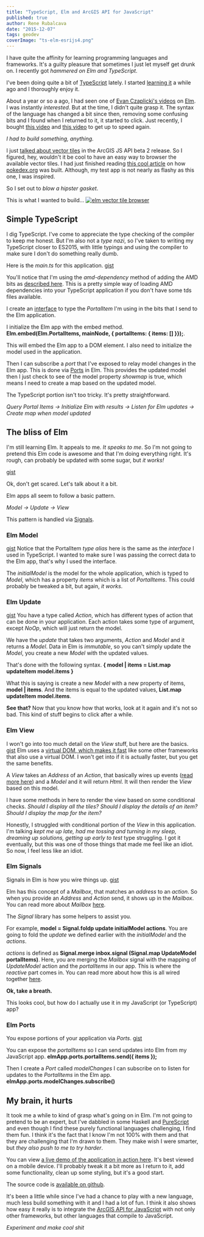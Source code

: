 ```yaml
---
title: "TypeScript, Elm and ArcGIS API for JavaScript"
published: true
author: Rene Rubalcava
date: "2015-12-07"
tags: geodev
coverImage: "ts-elm-esrijs4.png"
---
```


I have quite the affinity for learning programming languages and frameworks. It's a guilty pleasure that sometimes I just let myself get drunk on. I recently got _hammered on Elm and TypeScript_.

I've been doing quite a bit of [TypeScript](http://typescript-tacos.com/) lately. I started [learning it](http://odoe.net/blog/tag/typescript/) a while ago and I thoroughly enjoy it.

About a year or so a ago, I had seen one of [Evan Czaplicki's videos](https://www.youtube.com/user/eZap3) on [Elm](http://elm-lang.org/). I was instantly _interested_. But at the time, I didn't quite grasp it. The syntax of the language has changed a bit since then, removing some confusing bits and I found when I returned to it, it started to click. Just recently, I bought [this video](https://pragmaticstudio.com/elm) and [this video](https://pragmaticstudio.com/elm-signals) to get up to speed again.

_I had to build something, anything._

I just [talked about vector tiles](http://odoe.net/blog/vector-tiles-in-arcgis-js-api/) in the ArcGIS JS API beta 2 release. So I figured, hey, wouldn't it be cool to have an easy way to browser the available vector tiles. I had just finished reading [this cool article](http://www.pocketjavascript.com/blog/2015/11/23/introducing-pokedex-org) on how [pokedex.org](https://www.pokedex.org/) was built. Although, my test app is not nearly as flashy as this one, I was inspired.

So I set out to _blow a hipster gasket_.

This is what I wanted to build... [![elm vector tile browser](images/vt-browser-sm.gif)](http://odoe.net/blog/wp-content/uploads/vt-browser-sm.gif)

## Simple TypeScript

I dig TypeScript. I've come to appreciate the type checking of the compiler to keep me honest. But I'm also not a _type nazi_, so I've taken to writing my TypeScript closer to ES2015, with little typings and using the compiler to make sure I don't do something really dumb.

Here is the _main.ts_ for this application. [gist](https://gist.github.com/odoe/89ca70d4a307eeeb6ea0)

You'll notice that I'm using the _amd-dependency_ method of adding the AMD bits as [described here](https://www.sitepen.com/blog/2013/12/31/definitive-guide-to-typescript/). This is a pretty simple way of loading AMD dependencies into your TypeScript application if you don't have some tds files available.

I create an [interface](https://github.com/Microsoft/TypeScript-Handbook/blob/master/pages/Interfaces.md) to type the _PortalItem_ I'm using in the bits that I send to the Elm application.

I initialize the Elm app with the embed method. **Elm.embed(Elm.PortalItems, mainNode, { portalItems: { items: [] }});**.

This will embed the Elm app to a DOM element. I also need to initialize the model used in the application.

Then I can subscribe a _port_ that I've exposed to relay model changes in the Elm app. This is done via [Ports](http://elm-lang.org/guide/interop) in Elm. This provides the updated model then I just check to see of the model property _showmap_ is true, which means I need to create a map based on the updated model.

The TypeScript portion isn't too tricky. It's pretty straightforward.

_Query Portal Items -> Initialize Elm with results -> Listen for Elm updates -> Create map when model updated_

## The bliss of Elm

I'm still learning Elm. It appeals to me. _It speaks to me_. So I'm not going to pretend this Elm code is awesome and that I'm doing everything right. It's rough, can probably be updated with some sugar, but _it works!_

[gist](https://gist.github.com/odoe/849a8d8d7b9b9e61715a)

Ok, don't get scared. Let's talk about it a bit.

Elm apps all seem to follow a basic pattern.

_Model -> Update -> View_

This pattern is handled via [Signals](http://elm-lang.org/guide/reactivity).

### Elm Model

[gist](https://gist.github.com/odoe/f6648e52546535618fc4) Notice that the PortalItem _type alias_ here is the same as the _interface_ I used in TypeScript. I wanted to make sure I was passing the correct data to the Elm app, that's why I used the interface.

The _initialModel_ is the model for the whole application, which is typed to _Model_, which has a property _items_ which is a list of _PortalItems_. This could probably be tweaked a bit, but again, _it works_.

### Elm Update

[gist](https://gist.github.com/odoe/f9ba1e03ef419a9a9d02) You have a type called _Action_, which has different types of action that can be done in your application. Each action takes some type of argument, except _NoOp_, which will just return the model.

We have the _update_ that takes two arguments, _Action_ and _Model_ and it returns a _Model_. Data in Elm is _immutable_, so you can't simply update the _Model_, you create a new _Model_ with the updated values.

That's done with the following syntax. **{ model | items = List.map updateItem model.items }**

What this is saying is create a new _Model_ with a new property of items, **model | items**. And the items is equal to the updated values, **List.map updateItem model.items**.

**See that?** Now that you know how that works, look at it again and it's not so bad. This kind of stuff begins to click after a while.

### Elm View

I won't go into too much detail on the _View_ stuff, but here are the basics. [gist](https://gist.github.com/odoe/daf45cdbcc43df40c7e0) Elm uses a [virtual DOM, which makes it fast](http://elm-lang.org/blog/blazing-fast-html) like some other frameworks that also use a virtual DOM. I won't get into if it is actually faster, but you get the same benefits.

A _View_ takes an _Address_ of an _Action_, that basically wires up events ([read more here](https://github.com/evancz/elm-architecture-tutorial/#starting-the-program)) and a _Model_ and it will return _Html_. It will then render the _View_ based on this model.

I have some methods in here to render the view based on some conditional checks. _Should I display all the tiles? Should I display the details of an item? Should I display the map for the item?_

Honestly, I struggled with conditional portion of the _View_ in this application. I'm talking _kept me up late, had me tossing and turning in my sleep, dreaming up solutions, getting up early to test_ type struggling. I got it eventually, but this was one of those things that made me feel like an idiot. So now, I feel less like an idiot.

### Elm Signals

Signals in Elm is how you wire things up. [gist](https://gist.github.com/odoe/6cd5728cc341ed1c9f93)

Elm has this concept of a _Mailbox_, that matches an _address_ to an _action_. So when you provide an _Address_ and _Action_ send, it shows up in the _Mailbox_. You can read more about _Mailbox_ [here](http://elm-lang.org/guide/reactivity#tasks).

The _Signal_ library has some helpers to assist you.

For example, **model = Signal.foldp update initialModel actions**. You are going to fold the _update_ we defined earlier with the _initialModel_ and the _actions_.

_actions_ is defined as **Signal.merge inbox.signal (Signal.map UpdateModel portalItems)**. Here, you are merging the _Mailbox_ signal with the mapping of _UpdateModel_ action and the _portalItems_ in our app. This is where the _reactive_ part comes in. You can read more about how this is all wired together [here](http://elm-lang.org/guide/reactivity).

**Ok, take a breath.**

This looks cool, but how do I actually use it in my JavaScript (or TypeScript) app?

### Elm Ports

You expose portions of your application via _Ports_. [gist](https://gist.github.com/odoe/b4867d2c7c3224e19e91)

You can expose the _portalItems_ so I can send updates into Elm from my JavaScript app. **elmApp.ports.portalItems.send({ items });**

Then I create a _Port_ called _modelChanges_ I can subscribe on to listen for updates to the _PortalItems_ in the Elm app. **elmApp.ports.modelChanges.subscribe()**

## My brain, it hurts

It took me a while to kind of grasp what's going on in Elm. I'm not going to pretend to be an expert, but I've dabbled in some Haskell and [PureScript](http://odoe.net/blog/tag/purescript/) and even though I find these purely functional languages challenging, I find them fun. I think it's the fact that I know I'm not 100% with them and that they are challenging that I'm drawn to them. They make wish I were smarter, but _they also push to me to try harder_.

You can view [a live demo of the application in action here](http://www.odoe.net/apps/portalbrowser/). It's best viewed on a mobile device. I'll probably tweak it a bit more as I return to it, add some functionality, clean up some styling, but it's a good start.

The source code is [available on github](https://github.com/odoe/portal-item-browser).

It's been a little while since I've had a chance to play with a new language, much less build something with it and I had a lot of fun. I think it also shows how easy it really is to integrate the [ArcGIS API for JavaScript](https://developers.arcgis.com/javascript/beta/) with not only other frameworks, but other languages that compile to JavaScript.

_Experiment and make cool shit_
